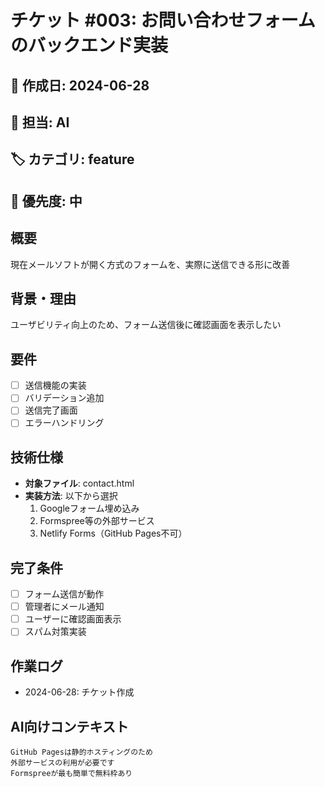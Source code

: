 # チケット #003: お問い合わせフォームのバックエンド実装

## 📅 作成日: 2024-06-28
## 👤 担当: AI
## 🏷️ カテゴリ: feature
## 🎯 優先度: 中

## 概要
現在メールソフトが開く方式のフォームを、実際に送信できる形に改善

## 背景・理由
ユーザビリティ向上のため、フォーム送信後に確認画面を表示したい

## 要件
- [ ] 送信機能の実装
- [ ] バリデーション追加
- [ ] 送信完了画面
- [ ] エラーハンドリング

## 技術仕様
- **対象ファイル**: contact.html
- **実装方法**: 以下から選択
  1. Googleフォーム埋め込み
  2. Formspree等の外部サービス
  3. Netlify Forms（GitHub Pages不可）

## 完了条件
- [ ] フォーム送信が動作
- [ ] 管理者にメール通知
- [ ] ユーザーに確認画面表示
- [ ] スパム対策実装

## 作業ログ
- 2024-06-28: チケット作成

## AI向けコンテキスト
```
GitHub Pagesは静的ホスティングのため
外部サービスの利用が必要です
Formspreeが最も簡単で無料枠あり
```